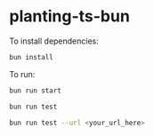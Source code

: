 # planting-ts-bun

To install dependencies:

```bash
bun install
```

To run:

```bash
bun run start
```

```bash
bun run test
```

```bash
bun run test --url <your_url_here>
```
